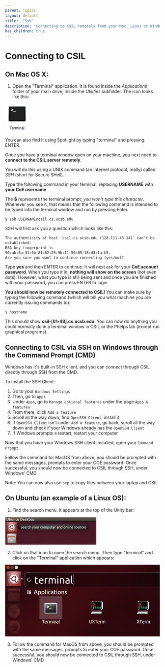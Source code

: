 ```yaml
---
parent: Topics
layout: default
title:  "Ssh"
description: "Connecting to CSIL remotely from your Mac, Linux or Windows machine"
has_children: true
---
```


# Connecting to CSIL

## On Mac OS X:

1. Open the "Terminal" application. It is found inside the <em>Applications</em> folder of your main drive, inside the <em>Utilities</em> subfolder. The icon looks like this:

<img src="ssh-screenshots/mac-terminal.png" width="79" alt="Mac OS X Terminal Icon" />

You can also find it using Spotlight by typing "terminal" and pressing ENTER.

Once you have a terminal window open on your machine, you next need to **connect to the CSIL server remotely**.

You will do this using a UNIX command (an internet protocol, really) called <em>SSH</em> (short for Secure SHell).

Type the following command in your terminal, replacing <b>USERNAME</b> with <b>your CoE username</b> 

The <b>$</b> represents the terminal prompt; <i>you won't type this character</i>. Whenever you see it, that means that the following command is intended to be typed into the terminal window and run by pressing Enter.

```
$ ssh USERNAME@csil.cs.ucsb.edu
```

SSH will first ask you a question which looks like this:

```
The authenticity of host 'csil.cs.ucsb.edu (128.111.43.14)' can't be established.
RSA key fingerprint is 90:ab:6a:31:0b:81:62:25:9b:11:50:05:18:d3:1a:b5.
Are you sure you want to continue connecting (yes/no)?

```

Type <b>yes</b> and then ENTER to continue. It will next ask for your **CoE account password**. When you type it in, **nothing will show on the screen** (not even dots). However, what you type is still being sent and once you are finished with your password, you can press ENTER to login.

<b>You should now be remotely connected to CSIL!</b> You can make sure by typing the following command (which will tell you what machine you are currently issuing commands to):

```
$ hostname

```

This should show <b>csil-[01-48].cs.ucsb.edu</b>. You can now do anything you could normally do in a terminal window in CSIL or the Phelps lab (except run graphical programs).



## Connecting to CSIL via SSH on Windows through the Command Prompt (CMD)

Windows has it's built-in SSH client, and you can connect through CSIL directly through SSH from the CMD.

To install the SSH Client:

1. Go to your `Windows Settings`
2. Then, go to `Apps`
3. Under `Apps`, go to `Manage optional features` under the page `Apps & features`
4. From there, click `Add a feature`
5. Scroll all the way down, find `OpenSSH Client`, install it
6. If `OpenSSH Client` isn't under `Add a feature`, go back, scroll all the way down and check if your Windows already has the `OpenSSH Client`
7. If Windows prompts a restart, restart your computer

Now that you have your Windows SSH client installed, open your `Command Prompt`

Follow the command for MacOS from above, you should be prompted with the same messages, prompts to enter your COE password. Once successful, you should now be connected to CSIL through SSH, under Windows' CMD

Note: You can now also use `scp` to copy files between your laptop and CSIL

## On Ubuntu (an example of a Linux OS):

1. Find the search menu. It appears at the top of the Unity bar:

<img src="ssh-screenshots/ubuntu-menu.png" width="297" alt="Ubuntu Search Menu" />

2. Click on that icon to open the search menu. Then type "terminal" and click on the "Terminal" application which appears:

![ubuntu-search](ssh-screenshots/ubuntu-search.png)

3. Follow the command for MacOS from above, you should be prompted with the same messages, prompts to enter your COE password. Once successful, you should now be connected to CSIL through SSH, under Windows' CMD
